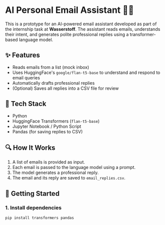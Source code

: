 # AI Personal Email Assistant 🤖📧

This is a prototype for an AI-powered email assistant developed as part of the internship task at **Wasserstoff**. The assistant reads emails, understands their intent, and generates polite professional replies using a transformer-based language model.

## ✨ Features

- Reads emails from a list (mock inbox)
- Uses HuggingFace's `google/flan-t5-base` to understand and respond to email queries
- Automatically drafts professional replies
- (Optional) Saves all replies into a CSV file for review

## 🔧 Tech Stack

- Python
- HuggingFace Transformers (`flan-t5-base`)
- Jupyter Notebook / Python Script
- Pandas (for saving replies to CSV)

## 🔍 How It Works

1. A list of emails is provided as input.
2. Each email is passed to the language model using a prompt.
3. The model generates a professional reply.
4. The email and its reply are saved to `email_replies.csv`.

## 🚀 Getting Started

### 1. Install dependencies

```bash
pip install transformers pandas
